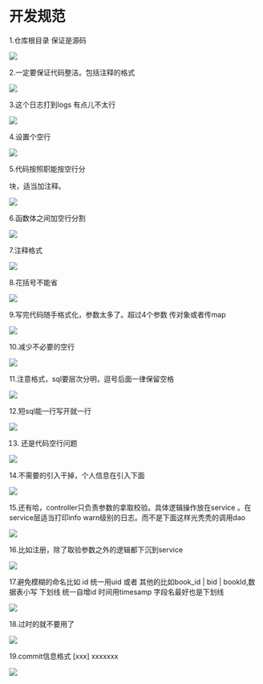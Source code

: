 # 开发规范

1.仓库根目录 保证是源码

![](./img/1.png)



2.一定要保证代码整洁。包括注释的格式

![](./img/2.png)

3.这个日志打到logs 有点儿不太行 

![](./img/3.jpg)

4.设置个空行

![](./img/4.png)

5.代码按照职能按空行分

块，适当加注释。

![](./img/5.png)

6.函数体之间加空行分割

![](./img/6.png)

7.注释格式

![](./img/7.png)

8.花括号不能省

![](./img/8.png)

9.写完代码随手格式化，参数太多了。超过4个参数 传对象或者传map

![](./img/9.png)

10.减少不必要的空行 

![](./img/10.png)

11.注意格式，sql要层次分明，逗号后面一律保留空格

![](./img/11.png)

12.短sql能一行写开就一行

![](./img/12.jpg)

13. 还是代码空行问题 

![](./img/13.png)

14.不需要的引入干掉，个人信息在引入下面

![](./img/14.png)

15.还有哈，controller只负责参数的拿取校验。具体逻辑操作放在service 。在service层适当打印info warn级别的日志。而不是下面这样光秃秃的调用dao

![](./img/15.png)

16.比如注册，除了取验参数之外的逻辑都下沉到service 

![](./img/16.jpg)

17.避免模糊的命名比如 id  统一用uid 或者 其他的比如book_id | bid | bookId,数据表小写 下划线 统一自增id 时间用timesamp 字段名最好也是下划线

![](./img/17.png)

18.过时的就不要用了

![](./img/18.jpg)

19.commit信息格式 [xxx] xxxxxxx

![](./img/19.png)